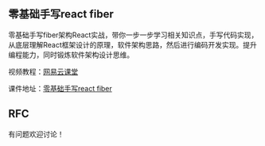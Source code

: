 ## 零基础手写react fiber
零基础手写fiber架构React实战，带你一步一步学习相关知识点，手写代码实现，从底层理解React框架设计的原理，软件架构思路，然后进行编码开发实现。提升编程能力，同时锻炼软件架构设计思维。

视频教程：[网易云课堂](https://study.163.com/course/courseMain.htm?courseId=1213674802&share=2&shareId=400000000351011)

课件地址：[零基础手写react fiber](https://www.w3cdoc.com/write-react-fiber/1-%E5%89%8D%E5%BA%8F%E7%9F%A5%E8%AF%86/1-%E8%99%9A%E6%8B%9Fdom%E5%92%8Cjsx/)

## RFC
有问题欢迎讨论！